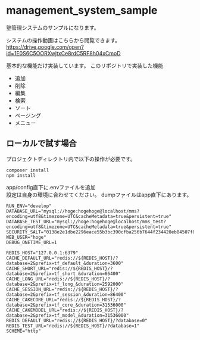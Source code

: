 # management_system_sample
塾管理システムのサンプルになります。

システムの操作動画はこちらから閲覧できます。  
https://drive.google.com/open?id=1E0S6C5OORXwjtxCe8rdC5RF8h04xCmoD


基本的な機能だけ実装しています。
このリポジトリで実装した機能  
- 追加
- 削除
- 編集
- 検索
- ソート
- ページング
- メニュー


## ローカルで試す場合
プロジェクトディレクトリ内で以下の操作が必要です。

```
composer install
npm install
```

app/config直下に.envファイルを追加  
設定は自身の環境に合わせてください。
dumpファイルはapp直下にあります。
```
RUN_ENV="develop"
DATABASE_URL="mysql://hoge:hogehoge@localhost/mms?encoding=utf8&timezone=UTC&cacheMetadata=true&persistent=true"
DATABASE_TEST_URL="mysql://hoge:hogehoge@localhost/mms_test?encoding=utf8&timezone=UTC&cacheMetadata=true&persistent=true"
SECURITY_SALT="0138e2e1dbe2296eace55b3bc390cfba256b7644f234420eb84507f8e013ba21"
WEB_USER="hoge"
DEBUG_ONETIME_URL=1

REDIS_HOST="127.0.0.1:6379"
CACHE_DEFAULT_URL="redis://${REDIS_HOST}/?database=2&prefix=tf_default_&duration=3600"
CACHE_SHORT_URL="redis://${REDIS_HOST}/?database=2&prefix=tf_short_&duration=86400"
CACHE_LONG_URL="redis://${REDIS_HOST}/?database=2&prefix=tf_long_&duration=2592000"
CACHE_SESSION_URL="redis://${REDIS_HOST}/?database=2&prefix=tf_session_&duration=86400"
CACHE_CAKECORE_URL="redis://${REDIS_HOST}/?database=2&prefix=tf_core_&duration=31536000"
CACHE_CAKEMODEL_URL="redis://${REDIS_HOST}/?database=2&prefix=tf_model_&duration=31536000"
REDIS_DEFAULT_URL="redis://${REDIS_HOST}/?database=0"
REDIS_TEST_URL="redis://${REDIS_HOST}/?database=1"
SCHEME="http"
```
